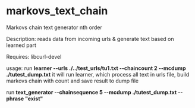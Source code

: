 # markovs_text_chain
Markovs chain text generator nth order

Description: reads data from incoming urls & generate text based on learned part

Requires: libcurl-devel

usage:
run 
**learner --urls ./../test_urls/tu1.txt --chaincount 2 --mcdump ./tutest_dump.txt**
it will run learner, which process all text in urls file, 
build markovs chain with count and save result to dump file

run 
**text_generator --chainsequence 5 --mcdump ./tutest_dump.txt --phrase "exist"** 